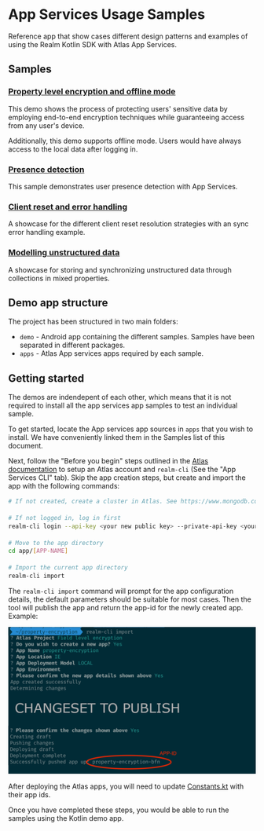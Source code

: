 # App Services Usage Samples

Reference app that show cases different design patterns and examples of using the Realm Kotlin SDK with Atlas App Services.

## Samples

### [Property level encryption and offline mode](apps/property-encryption/README.md)

This demo shows the process of protecting users' sensitive data by employing end-to-end encryption techniques while guaranteeing access from any user's device.

Additionally, this demo supports offline mode. Users would have always access to the local data after logging in.

### [Presence detection](apps/presence-detection/README.md)

This sample demonstrates user presence detection with App Services.

### [Client reset and error handling](apps/error-handling/README.md)

A showcase for the different client reset resolution strategies with an sync error handling example.

### [Modelling unstructured data](apps/dynamic-data/README.md)

A showcase for storing and synchronizing unstructured data through collections in mixed properties.

## Demo app structure

The project has been structured in two main folders:

- `demo` - Android app containing the different samples. Samples have been separated in different packages.
- `apps` - Atlas App services apps required by each sample.

## Getting started

The demos are indendepent of each other, which means that it is not required to install all the app services app samples to test an individual sample.

To get started, locate the App services app sources in `apps` that you wish to install. We have conveniently linked them in the Samples list of this document.

Next, follow the "Before you begin" steps outlined in the [Atlas documentation](https://www.mongodb.com/docs/atlas/app-services/apps/create/) to setup an Atlas account and `realm-cli` (See the "App Services CLI" tab). Skip the app creation steps, but create and import the app with the following commands:

```bash
# If not created, create a cluster in Atlas. See https://www.mongodb.com/basics/clusters/mongodb-cluster-setup#creating-a-mongodb-cluster

# If not logged in, log in first
realm-cli login --api-key <your new public key> --private-api-key <your new private key>

# Move to the app directory
cd app/[APP-NAME]

# Import the current app directory
realm-cli import 
```

The `realm-cli import` command will prompt for the app configuration details, the default parameters should be suitable for most cases. Then the tool will publish the app and return the app-id for the newly created app. Example:

![alt text](Screenshots/import-app-console-example.png "Console output")

After deploying the Atlas apps, you will need to update [Constants.kt](demo/src/main/java/io/realm/appservicesusagesamples/Constants.kt) with their app ids.

Once you have completed these steps, you would be able to run the samples using the Kotlin demo app.
